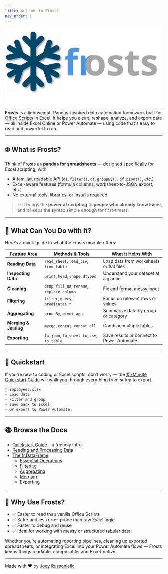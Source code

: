 ```yaml
---
title: Welcome to Frosts
nav_order: 1
---
```


![Frosts Logo](images/frosts_logo.svg)

**Frosts** is a lightweight, Pandas-inspired data automation framework built for [Office Scripts](https://learn.microsoft.com/en-us/javascript/api/overview/excel) in Excel. It helps you clean, reshape, analyze, and export data — all inside Excel Online or Power Automate — using code that's easy to read and powerful to run.

---

## ❄️ What is Frosts?

Think of Frosts as **pandas for spreadsheets** — designed specifically for Excel scripting, with:

- A familiar, readable API (`df.filter()`, `df.groupBy()`, `df.pivot()`, etc.)
- Excel-aware features (formula columns, worksheet-to-JSON export, etc.)
- No external tools, libraries, or installs required

> ✨ It brings the **power of scripting** to **people who already know Excel**, and it keeps the syntax simple enough for first-timers.

---

## 🧰 What Can You Do with It?

Here’s a quick guide to what the Frosts module offers:

| Feature Area         | Methods & Tools                            | What It Helps With                            |
|----------------------|---------------------------------------------|-----------------------------------------------|
| **Reading Data**     | `read_sheet`, `read_csv`, `from_table`     | Load data from worksheets or flat files       |
| **Inspecting Data**  | `print`, `head`, `shape`, `dtypes`         | Understand your dataset at a glance           |
| **Cleaning**         | `drop`, `fill_na`, `rename`, `replace_column` | Fix and format messy input                    |
| **Filtering**        | `filter`, `query`, `predicates.*`          | Focus on relevant rows or values              |
| **Aggregating**      | `groupBy`, `pivot`, `agg`                  | Summarize data by group or category           |
| **Merging & Joining**| `merge`, `concat`, `concat_all`            | Combine multiple tables                       |
| **Exporting**        | `to_json`, `to_sheet`, `to_csv`, `to_table`| Save results or connect to Power Automate     |

---

## 🚀 Quickstart

If you're new to coding or Excel scripts, don’t worry — the [15-Minute Quickstart Guide](quickstart.md) will walk you through everything from setup to export.

```text
📂 Employees.xlsx
⇨ Load data
⇨ Filter and group
⇨ Save back to Excel
⇨ Or export to Power Automate
```

---

## 📚 Browse the Docs

- [Quickstart Guide](quickstart.md) – a friendly intro
- [Reading and Processing Data](api_reference/other_functions.md)
- [The fr.DataFrame](api_reference/dataframe_index.md)
  - [Essential Operations](api_reference/df_methods/basic_operations.md)
  - [Filtering](api_reference/df_methods/filtering.md)
  - [Aggregating](api_reference/df_methods/aggregation.md)
  - [Merging](api_reference/df_methods/merging.md)
  - [Exporting](api_reference/df_methods/outputs.md)

---

## 🧠 Why Use Frosts?

- ✅ Easier to read than vanilla Office Scripts
- ✅ Safer and less error-prone than raw Excel logic
- ✅ Faster to debug and reuse
- ✅ Ideal for working with messy or structured tabular data

Whether you’re automating reporting pipelines, cleaning up exported spreadsheets, or integrating Excel into your Power Automate flows — Frosts keeps things readable, composable, and Excel-native.

---

Made with ❤️ by [Joey Russoniello](https://github.com/JoeyRussoniello)
